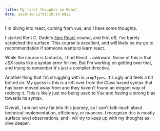 ```yaml
---
title: My first thoughts on React
date: 2020-10-11T01:28:14.892Z
---
```

I'm diving into react, coming from vue, and I have some thoughts.

I started Kent C. Dodd's [Epic React](https://epicreact.dev) course, and first off, i've barely scratched the surface. This course is excellent, and will likely be my go to recommendation if someone wants to learn react.

While the course is fantastic, I find React... awkward. Some of this is that JSX looks like a syntax error for me. But I'm working on getting over that, and trying to remember it's just a compiler directive. 

Another thing that I'm struggling with is `propTypes`. It's ugly and feels a bit bolted on. My guess is this is a left over from the Class based syntax that has been moved away from and they haven't found an elegant way of redoing it. This is likely just me being used to Vue and having a strong bias towards its syntax.

Overall, I am not very far into this journey, so I can't talk much about technical implementation, efficiency, or nuances. I recognize this is mostly surface level observations, and I will try to keep up with my thoughts as I dive deeper.